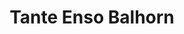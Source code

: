 ---
title: "Tante Enso Balhorn"
url: /bad-emstal/tante-enso-balhorn-hauptstrasse/
shop: Supermarkt
---